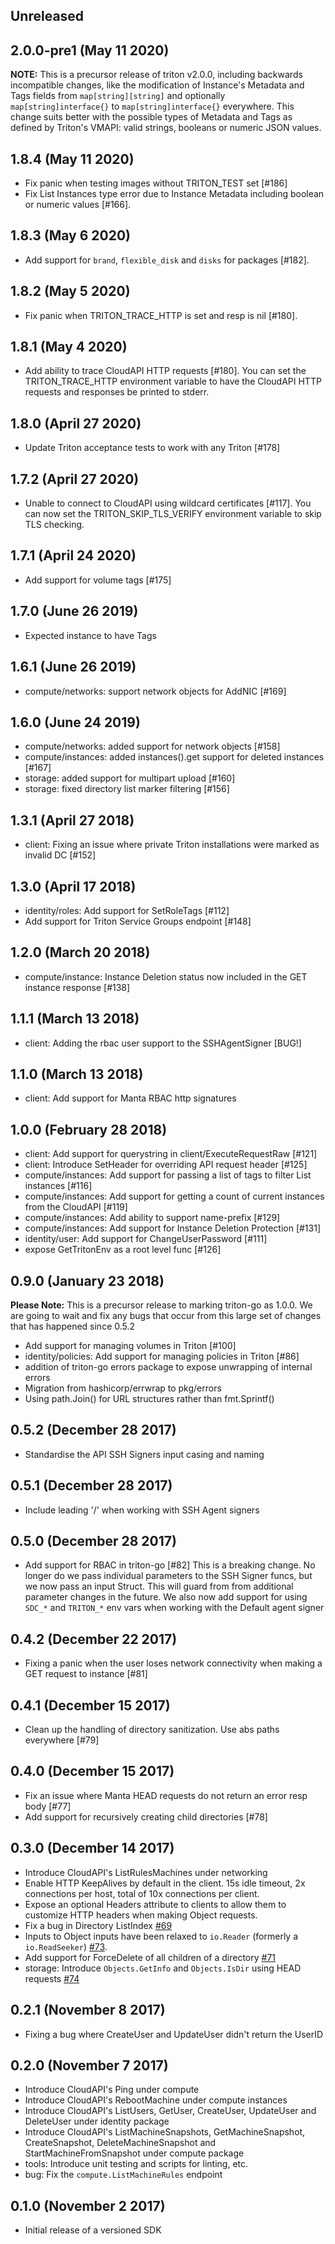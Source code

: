 ## Unreleased

## 2.0.0-pre1 (May 11 2020)

**NOTE:** This is a precursor release of triton v2.0.0, including backwards
incompatible changes, like the modification of Instance's Metadata and Tags
fields from `map[string][string]` and optionally `map[string]interface{}` to
`map[string]interface{}` everywhere. This change suits better with the possible
types of Metadata and Tags as defined by Triton's VMAPI: valid strings,
booleans or numeric JSON values.

## 1.8.4 (May 11 2020)

- Fix panic when testing images without TRITON_TEST set [#186]
- Fix List Instances type error due to Instance Metadata including boolean
or numeric values [#166].

## 1.8.3 (May 6 2020)

- Add support for `brand`, `flexible_disk` and `disks` for packages [#182].

## 1.8.2 (May 5 2020)

- Fix panic when TRITON_TRACE_HTTP is set and resp is nil [#180].

## 1.8.1 (May 4 2020)

- Add ability to trace CloudAPI HTTP requests [#180]. You can set the
  TRITON_TRACE_HTTP environment variable to have the CloudAPI HTTP requests and
  responses be printed to stderr.

## 1.8.0 (April 27 2020)

- Update Triton acceptance tests to work with any Triton [#178]

## 1.7.2 (April 27 2020)

- Unable to connect to CloudAPI using wildcard certificates [#117]. You can now
  set the TRITON_SKIP_TLS_VERIFY environment variable to skip TLS checking.

## 1.7.1 (April 24 2020)

- Add support for volume tags [#175]

## 1.7.0 (June 26 2019)

- Expected instance to have Tags

## 1.6.1 (June 26 2019)

- compute/networks: support network objects for AddNIC [#169]

## 1.6.0 (June 24 2019)

- compute/networks: added support for network objects [#158]
- compute/instances: added instances().get support for deleted instances [#167]
- storage: added support for multipart upload [#160]
- storage: fixed directory list marker filtering [#156]

## 1.3.1 (April 27 2018)

- client: Fixing an issue where private Triton installations were marked as invalid DC [#152]

## 1.3.0 (April 17 2018)

- identity/roles: Add support for SetRoleTags [#112]
- Add support for Triton Service Groups endpoint [#148]

## 1.2.0 (March 20 2018)

- compute/instance: Instance Deletion status now included in the GET instance response [#138]

## 1.1.1 (March 13 2018)

- client: Adding the rbac user support to the SSHAgentSigner [BUG!]

## 1.1.0 (March 13 2018)

- client: Add support for Manta RBAC http signatures

## 1.0.0 (February 28 2018)

- client: Add support for querystring in client/ExecuteRequestRaw [#121]
- client: Introduce SetHeader for overriding API request header [#125]
- compute/instances: Add support for passing a list of tags to filter List instances [#116]
- compute/instances: Add support for getting a count of current instances from the CloudAPI [#119]
- compute/instances: Add ability to support name-prefix [#129]
- compute/instances: Add support for Instance Deletion Protection [#131]
- identity/user: Add support for ChangeUserPassword [#111]
- expose GetTritonEnv as a root level func [#126]

## 0.9.0 (January 23 2018)

**Please Note:** This is a precursor release to marking triton-go as 1.0.0. We are going to wait and fix any bugs that occur from this large set of changes that has happened since 0.5.2

- Add support for managing volumes in Triton [#100]
- identity/policies: Add support for managing policies in Triton [#86]
- addition of triton-go errors package to expose unwrapping of internal errors
- Migration from hashicorp/errwrap to pkg/errors
- Using path.Join() for URL structures rather than fmt.Sprintf()

## 0.5.2 (December 28 2017)

- Standardise the API SSH Signers input casing and naming

## 0.5.1 (December 28 2017)

- Include leading '/' when working with SSH Agent signers

## 0.5.0 (December 28 2017)

- Add support for RBAC in triton-go [#82]
This is a breaking change. No longer do we pass individual parameters to the SSH Signer funcs, but we now pass an input Struct. This will guard from from additional parameter changes in the future. 
We also now add support for using `SDC_*` and `TRITON_*` env vars when working with the Default agent signer

## 0.4.2 (December 22 2017)

- Fixing a panic when the user loses network connectivity when making a GET request to instance [#81]

## 0.4.1 (December 15 2017)

- Clean up the handling of directory sanitization. Use abs paths everywhere [#79]

## 0.4.0 (December 15 2017)

- Fix an issue where Manta HEAD requests do not return an error resp body [#77]
- Add support for recursively creating child directories [#78]

## 0.3.0 (December 14 2017)

- Introduce CloudAPI's ListRulesMachines under networking
- Enable HTTP KeepAlives by default in the client.  15s idle timeout, 2x
  connections per host, total of 10x connections per client.
- Expose an optional Headers attribute to clients to allow them to customize
  HTTP headers when making Object requests.
- Fix a bug in Directory ListIndex [#69](https://github.com/joyent/issues/69)
- Inputs to Object inputs have been relaxed to `io.Reader` (formerly a
  `io.ReadSeeker`) [#73](https://github.com/joyent/issues/73).
- Add support for ForceDelete of all children of a directory [#71](https://github.com/joyent/issues/71)
- storage: Introduce `Objects.GetInfo` and `Objects.IsDir` using HEAD requests [#74](https://github.com/joyent/triton-go/issues/74)

## 0.2.1 (November 8 2017)

- Fixing a bug where CreateUser and UpdateUser didn't return the UserID

## 0.2.0 (November 7 2017)

- Introduce CloudAPI's Ping under compute
- Introduce CloudAPI's RebootMachine under compute instances
- Introduce CloudAPI's ListUsers, GetUser, CreateUser, UpdateUser and DeleteUser under identity package
- Introduce CloudAPI's ListMachineSnapshots, GetMachineSnapshot, CreateSnapshot, DeleteMachineSnapshot and StartMachineFromSnapshot under compute package
- tools: Introduce unit testing and scripts for linting, etc.
- bug: Fix the `compute.ListMachineRules` endpoint

## 0.1.0 (November 2 2017)

- Initial release of a versioned SDK
